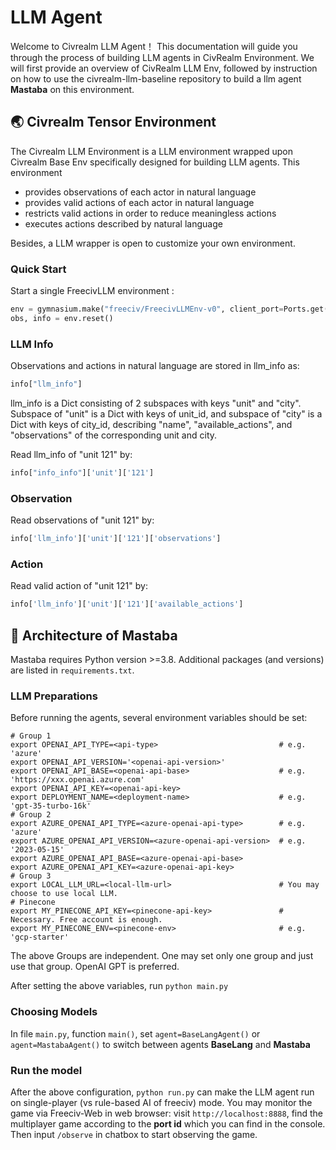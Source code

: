 # LLM Agent

Welcome to Civrealm LLM Agent！ This documentation will guide you through the process of building LLM agents in CivRealm Environment. We will first provide an overview of CivRealm LLM Env, followed by instruction on how to use the civrealm-llm-baseline repository to build a llm agent **Mastaba** on this environment.

## 🌏 Civrealm Tensor Environment

The Civrealm LLM Environment is a LLM environment wrapped
upon Civrealm Base Env specifically designed for building LLM agents. This environment

- provides observations of each actor in natural language
- provides valid actions of each actor in natural language
- restricts valid actions in order to reduce meaningless actions
- executes actions described by natural language

Besides, a LLM wrapper is open to customize your own environment.


### Quick Start
Start a single FreecivLLM environment :

````python
env = gymnasium.make("freeciv/FreecivLLMEnv-v0", client_port=Ports.get())
obs, info = env.reset()
````

### LLM Info
Observations and actions in natural language are stored in llm_info as:

````python
info["llm_info"]
````

llm_info is a Dict consisting of 2 subspaces with keys "unit" and "city". Subspace of "unit" is a Dict with keys of unit_id, and subspace of "city" is a Dict with keys of city_id, describing "name", "available_actions", and "observations" of the corresponding unit and city.

Read llm_info of "unit 121" by:

````python
info["info_info"]['unit']['121']
````


### Observation

Read observations of "unit 121" by:  

````python
info['llm_info']['unit']['121']['observations']
````

### Action

Read valid action of "unit 121" by:

````python
info['llm_info']['unit']['121']['available_actions']
````


## 🤖 Architecture of Mastaba

Mastaba requires Python version >=3.8.
Additional packages (and versions) are listed in
`requirements.txt`.

### LLM Preparations

Before running the agents, several environment variables should be set:

```
# Group 1
export OPENAI_API_TYPE=<api-type>                           # e.g. 'azure'
export OPENAI_API_VERSION='<openai-api-version>'
export OPENAI_API_BASE=<openai-api-base>                    # e.g. 'https://xxx.openai.azure.com'
export OPENAI_API_KEY=<openai-api-key>
export DEPLOYMENT_NAME=<deployment-name>                    # e.g. 'gpt-35-turbo-16k'
# Group 2
export AZURE_OPENAI_API_TYPE=<azure-openai-api-type>        # e.g. 'azure'
export AZURE_OPENAI_API_VERSION=<azure-openai-api-version>  # e.g. '2023-05-15'
export AZURE_OPENAI_API_BASE=<azure-openai-api-base>
export AZURE_OPENAI_API_KEY=<azure-openai-api-key>
# Group 3
export LOCAL_LLM_URL=<local-llm-url>                        # You may choose to use local LLM.
# Pinecone
export MY_PINECONE_API_KEY=<pinecone-api-key>               # Necessary. Free account is enough.
export MY_PINECONE_ENV=<pinecone-env>                       # e.g. 'gcp-starter'
```

The above Groups are independent. One may set only one group and just use that group. OpenAI GPT is preferred.

After setting the above variables, run `python main.py`

### Choosing Models

In file `main.py`, function `main()`, set `agent=BaseLangAgent()` or `agent=MastabaAgent()` to switch
between agents **BaseLang** and **Mastaba**

### Run the model

After the above configuration, `python run.py` can make the LLM agent run on single-player (vs rule-based AI of freeciv) mode. You may monitor the game via Freeciv-Web in web browser: visit `http://localhost:8888`, find the multiplayer game according to the **port id** which you can find in the console. Then input `/observe` in chatbox to start observing the game.
